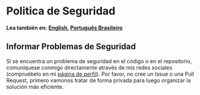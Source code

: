 # Politica de Seguridad

**Lea también en: [English](./SECURITY.md), [Português Brasileiro](./SECURITY.PT-BR.md)**

## Informar Problemas de Seguridad

Si se encuentra un problema de seguridad en el código o en el repositorio, comuníquese conmigo directamente através de mis redes sociales (compruébelo en mi [página de perfil](https://github.com/Mestre-Tramador#social-media)). Por favor, no cree un Issue o una Pull Request, primero vamonos tratar de forma privada para luego organizar la solución más eficiente.
